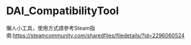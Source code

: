 # DAI_CompatibilityTool
懶人小工具，使用方式請參考Steam指南:https://steamcommunity.com/sharedfiles/filedetails/?id=2296060524
